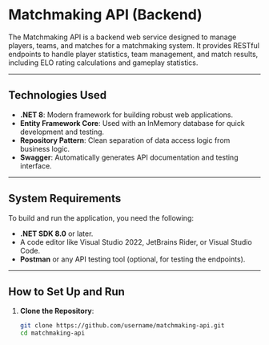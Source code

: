 # Matchmaking API (Backend)

The Matchmaking API is a backend web service designed to manage players, teams, and matches for a matchmaking system. It provides RESTful endpoints to handle player statistics, team management, and match results, including ELO rating calculations and gameplay statistics.

---

## **Technologies Used**

- **.NET 8**: Modern framework for building robust web applications.
- **Entity Framework Core**: Used with an InMemory database for quick development and testing.
- **Repository Pattern**: Clean separation of data access logic from business logic.
- **Swagger**: Automatically generates API documentation and testing interface.

---

## **System Requirements**

To build and run the application, you need the following:

- **.NET SDK 8.0** or later.
- A code editor like Visual Studio 2022, JetBrains Rider, or Visual Studio Code.
- **Postman** or any API testing tool (optional, for testing the endpoints).

---

## **How to Set Up and Run**

1. **Clone the Repository**:
   ```bash
   git clone https://github.com/username/matchmaking-api.git
   cd matchmaking-api

   
